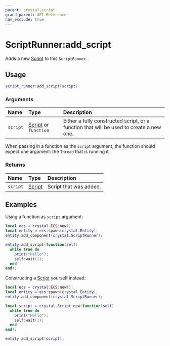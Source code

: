 ```yaml
---
parent: crystal.script
grand_parent: API Reference
nav_exclude: true
---
```


# ScriptRunner:add_script

Adds a new [Script](script) to this `ScriptRunner`.

## Usage

```lua
script_runner:add_script(script)
```

### Arguments

| Name     | Type                           | Description                                                                             |
| :------- | :----------------------------- | :-------------------------------------------------------------------------------------- |
| `script` | [Script](script) or `function` | Either a fully constructed script, or a function that will be used to create a new one. |

When passing in a function as the `script` argument, the function should expect one argument: the `Thread` that is running it.

### Returns

| Name     | Type             | Description            |
| :------- | :--------------- | :--------------------- |
| `script` | [Script](script) | Script that was added. |

## Examples

Using a function as `script` argument:

```lua
local ecs = crystal.ECS:new();
local entity = ecs:spawn(crystal.Entity);
entity:add_component(crystal.ScriptRunner);

entity:add_script(function(self)
  while true do
    print("Hello");
    self:wait(1);
  end
end);
```

Constructing a [Script](script) yourself instead:

```lua
local ecs = crystal.ECS:new();
local entity = ecs:spawn(crystal.Entity);
entity:add_component(crystal.ScriptRunner);

local script = crystal.Script:new(function(self)
  while true do
    print("Hello");
    self:wait(1);
  end
end);

entity:add_script(script);
```
